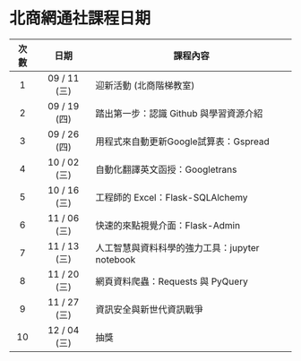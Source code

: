 北商網通社課程日期
===

| 次數 | 日期 | 課程內容 |
| :----: | :----: | ----------------- |
| 1 | 09 / 11 (三)| 迎新活動 (北商階梯教室) |
| 2 | 09 / 19 (四)| 踏出第一步：認識 Github 與學習資源介紹 |
| 3 | 09 / 26 (四)| 用程式來自動更新Google試算表：Gspread |
| 4 | 10 / 02 (三)| 自動化翻譯英文函授：Googletrans |
| 5 | 10 / 16 (三)| 工程師的 Excel：Flask-SQLAlchemy |
| 6 | 11 / 06 (三)| 快速的來點視覺介面：Flask-Admin |
| 7 | 11 / 13 (三)| 人工智慧與資料科學的強力工具：jupyter notebook |
| 8 | 11 / 20 (三)| 網頁資料爬蟲：Requests 與 PyQuery |
| 9 | 11 / 27 (三)| 資訊安全與新世代資訊戰爭 |
| 10 | 12 / 04 (三)| 抽獎 |
